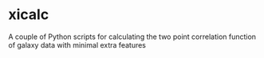 # xicalc
A couple of Python scripts for calculating the two point correlation function of galaxy data with minimal extra features
